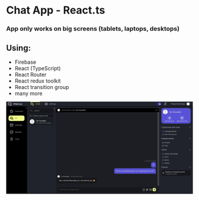 # Chat App - React.ts

### App only works on big screens (tablets, laptops, desktops)

## Using:

- Firebase
- React (TypeScript)
- React Router
- React redux toolkit
- React transition group
- many more

![page screenshot](Screenshot.png)
